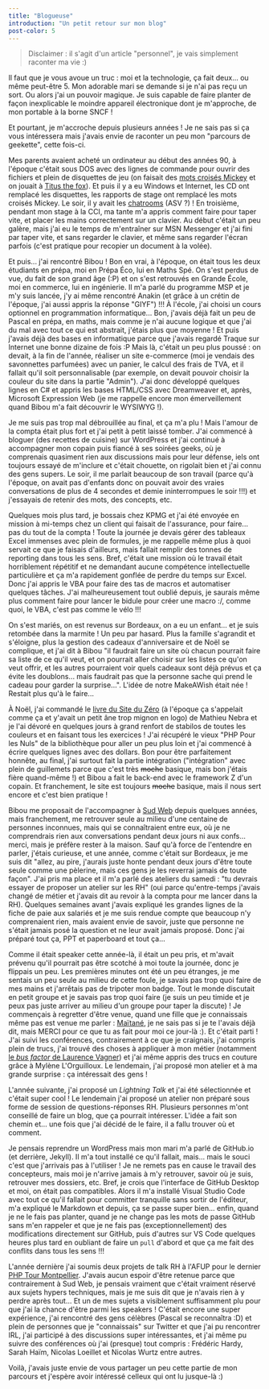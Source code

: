 ```yaml
---
title: "Blogueuse"
introduction: "Un petit retour sur mon blog"
post-color: 5
---
```


> Disclaimer : il s'agit d'un article "personnel", je vais simplement raconter ma vie :)

Il faut que je vous avoue un truc : moi et la technologie, ça fait deux... ou même peut-être 5. Mon adorable mari se demande si je n'ai pas reçu un sort. Ou alors j'ai un pouvoir magique. Je suis capable de faire planter de façon inexplicable le moindre appareil électronique dont je m'approche, de mon portable à la borne SNCF !

Et pourtant, je m'accroche depuis plusieurs années ! Je ne sais pas si ça vous intéressera mais j'avais envie de raconter un peu mon "parcours de geekette", cette fois-ci. 

Mes parents avaient acheté un ordinateur au début des années 90, à l'époque c'était sous DOS avec des lignes de commande pour ouvrir des fichiers et plein de disquettes de jeu (on faisait des [mots croisés Mickey](https://www.myabandonware.com/game/mickey-s-crossword-puzzle-maker-4aw) et on jouait à [Titus the fox](https://www.freegameempire.com/games/Fox)). Et puis il y a eu Windows et Internet, les CD ont remplacé les disquettes, les rapports de stage ont remplacé les mots croisés Mickey. Le soir, il y avait les [chatrooms](https://youtu.be/jkP6BX-DJOQ) (ASV ?) ! En troisième, pendant mon stage à la CCI, ma tante m'a appris comment faire pour taper vite, et placer les mains correctement sur un clavier. Au début c'était un peu galère, mais j'ai eu le temps de m'entraîner sur MSN Messenger et j'ai fini par taper vite, et sans regarder le clavier, et même sans regarder l'écran parfois (c'est pratique pour recopier un document à la volée). 

Et puis... j'ai rencontré Bibou ! Bon en vrai, à l'époque, on était tous les deux étudiants en prépa, moi en Prépa Éco, lui en Maths Spé. On s'est perdus de vue, du fait de son grand âge (:P) et on s'est retrouvés en Grande École, moi en commerce, lui en ingénierie. Il m'a parlé du programme MSP et je m'y suis lancée, j'y ai même rencontré Anakin (et grâce à un crétin de l'époque, j'ai aussi appris la réponse "GIYF") !!! À l'école, j'ai choisi un cours optionnel en programmation informatique... Bon, j'avais déjà fait un peu de Pascal en prépa, en maths, mais comme je n'ai aucune logique et que j'ai du mal avec tout ce qui est abstrait, j'étais plus que moyenne ! Et puis j'avais déjà des bases en informatique parce que j'avais regardé Traque sur Internet une bonne dizaine de fois :P Mais là, c'était un peu plus poussé : on devait, à la fin de l'année, réaliser un site e-commerce (moi je vendais des savonnettes parfumées) avec un panier, le calcul des frais de TVA, et il fallait qu'il soit personnalisable (par exemple, on devait pouvoir choisir la couleur du site dans la partie "Admin"). J'ai donc développé quelques lignes en C# et appris les bases HTML/CSS avec Dreamweaver et, après, Microsoft Expression Web (je me rappelle encore mon émerveillement quand Bibou m'a fait découvrir le WYSIWYG !).

Je me suis pas trop mal débrouillée au final, et ça m'a plu ! Mais l'amour de la compta était plus fort et j'ai petit à petit laissé tomber. J'ai commencé à bloguer (des recettes de cuisine) sur WordPress et j'ai continué à accompagner mon copain puis fiancé à ses soirées geeks, où je comprenais quasiment rien aux discussions mais pour leur défense, iels ont toujours essayé de m'inclure et c'était chouette, on rigolait bien et j'ai connu des gens supers. Le soir, il me parlait beaucoup de son travail (parce qu'à l'époque, on avait pas d'enfants donc on pouvait avoir des vraies conversations de plus de 4 secondes et demie ininterrompues le soir !!!) et j'essayais de retenir des mots, des concepts, etc. 

Quelques mois plus tard, je bossais chez KPMG et j'ai été envoyée en mission à mi-temps chez un client qui faisait de l'assurance, pour faire... pas du tout de la compta ! Toute la journée je devais gérer des tableaux Excel immenses avec plein de formules, je me rappelle même plus à quoi servait ce que je faisais d'ailleurs, mais fallait remplir des tonnes de reporting dans tous les sens. Bref, c'était une mission où le travail était horriblement répétitif et ne demandant aucune compétence intellectuelle particulière et ça m'a rapidement gonflée de perdre du temps sur Excel. Donc j'ai appris le VBA pour faire des tas de macros et automatiser quelques tâches. J'ai malheureusement tout oublié depuis, je saurais même plus comment faire pour lancer le bidule pour créer une macro :/, comme quoi, le VBA, c'est pas comme le vélo !!!

On s'est mariés, on est revenus sur Bordeaux, on a eu un enfant... et je suis retombée dans la marmite ! Un peu par hasard. Plus la famille s'agrandit et s'éloigne, plus la gestion des cadeaux d'anniversaire et de Noël se complique, et j'ai dit à Bibou "il faudrait faire un site où chacun pourrait faire sa liste de ce qu'il veut, et on pourrait aller choisir sur les listes ce qu'on veut offrir, et les autres pourraient voir quels cadeaux sont déjà prévus et ça évite les doublons... mais faudrait pas que la personne sache qui prend le cadeau pour garder la surprise...". L'idée de notre MakeAWish était née ! Restait plus qu'à le faire... 

À Noël, j'ai commandé le [livre du Site du Zéro](https://www.amazon.fr/R%C3%A9alisez-votre-site-avec-HTML5/dp/2953527885/ref=sr_1_1?__mk_fr_FR=%C3%85M%C3%85%C5%BD%C3%95%C3%91&keywords=HTML+5+CSS+3+site+du+z%C3%A9ro&qid=1559847785&s=gateway&sr=8-1-spell) (à l'époque ça s'appelait comme ça et y'avait un petit âne trop mignon en logo) de Mathieu Nebra et je l'ai dévoré en quelques jours à grand renfort de stabilos de toutes les couleurs et en faisant tous les exercices ! J'ai récupéré le vieux "PHP Pour les Nuls" de la bibliothèque pour aller un peu plus loin et j'ai commencé à écrire quelques lignes avec des dollars. Bon pour être parfaitement honnête, au final, j'ai surtout fait la partie intégration ("intégration" avec plein de guillemets parce que c'est très ~~moche~~ basique, mais bon j'étais fière quand-même !) et Bibou a fait le back-end avec le framework Z d'un copain. Et franchement, le site est toujours ~~moche~~ basique, mais il nous sert encore et c'est bien pratique !

Bibou me proposait de l'accompagner à [Sud Web](https://sudweb.fr/) depuis quelques années, mais franchement, me retrouver seule au milieu d'une centaine de personnes inconnues, mais qui se connaîtraient entre eux, où je ne comprendrais rien aux conversations pendant deux jours ni aux confs... merci, mais je préfère rester à la maison. Sauf qu'à force de l'entendre en parler, j'étais curieuse, et une année, comme c'était sur Bordeaux, je me suis dit "allez, au pire, j'aurais juste honte pendant deux jours d'être toute seule comme une pèlerine, mais ces gens je les reverrai jamais de toute façon". J'ai pris ma place et il m'a parlé des ateliers du samedi : "tu devrais essayer de proposer un atelier sur les RH" (oui parce qu'entre-temps j'avais changé de métier et j'avais dit au revoir à la compta pour me lancer dans la RH). Quelques semaines avant j'avais expliqué les grandes lignes de la fiche de paie aux salariés et je me suis rendue compte que beaucoup n'y comprenaient rien, mais avaient envie de savoir, juste que personne ne s'était jamais posé la question et ne leur avait jamais proposé. Donc j'ai préparé tout ça, PPT et paperboard et tout ça...

Comme il était speaker cette année-là, il était un peu pris, et m'avait prévenu qu'il pourrait pas être scotché à moi toute la journée, donc je flippais un peu. Les premières minutes ont été un peu étranges, je me sentais un peu seule au milieu de cette foule, je savais pas trop quoi faire de mes mains et j'arrêtais pas de tripoter mon badge. Tout le monde discutait en petit groupe et je savais pas trop quoi faire (je suis un peu timide et je peux pas juste arriver au milieu d'un groupe pour taper la discute) ! Je commençais à regretter d'être venue, quand une fille que je connaissais même pas est venue me parler : [Maïtané](https://twitter.com/maiwann_perso), je ne sais pas si je te l'avais déjà dit, mais MERCI pour ce que tu as fait pour moi ce jour-là :). Et c'était parti ! J'ai suivi les conférences, contrairement à ce que je craignais, j'ai compris plein de trucs, j'ai trouvé des choses à appliquer à mon métier (notamment [le _bus factor_ de Laurence Vagner](https://vimeo.com/187568897)) et j'ai même appris des trucs en couture grâce à Mylène L'Orguilloux. Le lendemain, j'ai proposé mon atelier et à ma grande surprise : ça intéressait des gens ! 

L'année suivante, j'ai proposé un _Lightning Talk_ et j'ai été sélectionnée et c'était super cool ! Le lendemain j'ai proposé un atelier non préparé sous forme de session de questions-réponses RH. Plusieurs personnes m'ont conseillé de faire un blog, que ça pourrait intéresser. L'idée a fait son chemin et... une fois que j'ai décidé de le faire, il a fallu trouver où et comment. 

Je pensais reprendre un WordPress mais mon mari m'a parlé de GitHub.io (et derrière, Jekyll). Il m'a tout installé ce qu'il fallait, mais... mais le souci c'est que j'arrivais pas à l'utiliser ! Je ne remets pas en cause le travail des concepteurs, mais moi je n'arrive jamais à m'y retrouver, savoir où je suis, retrouver mes dossiers, etc. Bref, je crois que l'interface de GitHub Desktop et moi, on était pas compatibles. Alors il m'a installé Visual Studio Code avec tout ce qu'il fallait pour committer tranquille sans sortir de l'éditeur, m'a expliqué le Markdown et depuis, ça se passe super bien... enfin, quand je ne le fais pas planter, quand je ne change pas les mots de passe GitHub sans m'en rappeler et que je ne fais pas (exceptionnellement) des modifications directement sur GitHub, puis d'autres sur VS Code quelques heures plus tard en oubliant de faire un `pull` d'abord et que ça me fait des conflits dans tous les sens !!!

L'année dernière j'ai soumis deux projets de talk RH à l'AFUP pour le dernier [PHP Tour Montpellier](https://event.afup.org/phptourmontpellier2018/). J'avais aucun espoir d'être retenue parce que contrairement à Sud Web, je pensais vraiment que c'était vraiment réservé aux sujets hypers techniques, mais je me suis dit que je n'avais rien à y perdre après tout... Et un de mes sujets a visiblement suffisamment plu pour que j'ai la chance d'être parmi les speakers ! C'était encore une super expérience, j'ai rencontré des gens célèbres (Pascal se reconnaîtra :D) et plein de personnes que je "connaissais" sur Twitter et que j'ai pu rencontrer IRL, j'ai participé à des discussions super intéressantes, et j'ai même pu suivre des conférences où j'ai (presque) tout compris : Frédéric Hardy, Sarah Haïm, Nicolas Loeillet et Nicolas Wurtz entre autres.

Voilà, j'avais juste envie de vous partager un peu cette partie de mon parcours et j'espère avoir intéressé celleux qui ont lu jusque-là :)